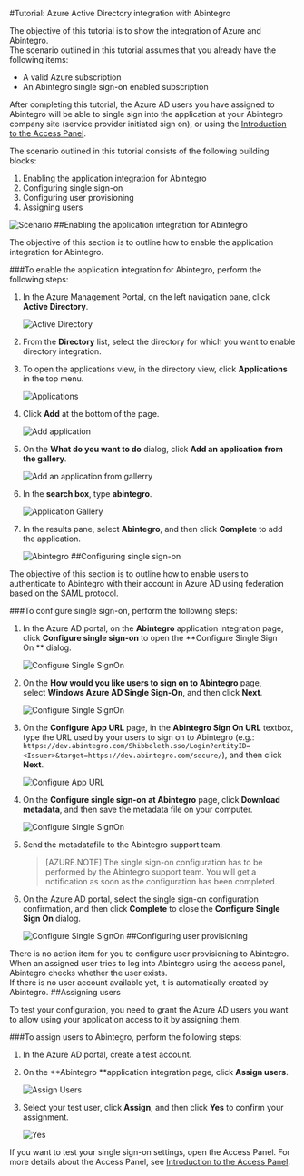 <properties 
    pageTitle="Tutorial: Azure Active Directory integration with Abintegro | Windows Azure" 
    description="Learn how to use Abintegro with Azure Active Directory to enable single sign-on, automated provisioning, and more!" 
    services="active-directory" 
    authors="markusvi"  
    documentationCenter="na" 
    manager="stevenpo"/>
<tags
	ms.service="active-directory"
	ms.date="10/22/2015"
	wacn.date=""/>

#Tutorial: Azure Active Directory integration with Abintegro

The objective of this tutorial is to show the integration of Azure and Abintegro.  
The scenario outlined in this tutorial assumes that you already have the following items:

-   A valid Azure subscription
-   An Abintegro single sign-on enabled subscription

After completing this tutorial, the Azure AD users you have assigned to Abintegro will be able to single sign into the application at your Abintegro company site (service provider initiated sign on), or using the [Introduction to the Access Panel](/documentation/articles/active-directory-saas-access-panel-introduction).

The scenario outlined in this tutorial consists of the following building blocks:

1.  Enabling the application integration for Abintegro
2.  Configuring single sign-on
3.  Configuring user provisioning
4.  Assigning users

![Scenario](./media/active-directory-saas-abintegro-tutorial/IC790076.png "Scenario")
##Enabling the application integration for Abintegro

The objective of this section is to outline how to enable the application integration for Abintegro.

###To enable the application integration for Abintegro, perform the following steps:

1.  In the Azure Management Portal, on the left navigation pane, click **Active Directory**.

    ![Active Directory](./media/active-directory-saas-abintegro-tutorial/IC700993.png "Active Directory")

2.  From the **Directory** list, select the directory for which you want to enable directory integration.

3.  To open the applications view, in the directory view, click **Applications** in the top menu.

    ![Applications](./media/active-directory-saas-abintegro-tutorial/IC700994.png "Applications")

4.  Click **Add** at the bottom of the page.

    ![Add application](./media/active-directory-saas-abintegro-tutorial/IC749321.png "Add application")

5.  On the **What do you want to do** dialog, click **Add an application from the gallery**.

    ![Add an application from gallerry](./media/active-directory-saas-abintegro-tutorial/IC749322.png "Add an application from gallerry")

6.  In the **search box**, type **abintegro**.

    ![Application Gallery](./media/active-directory-saas-abintegro-tutorial/IC790077.png "Application Gallery")

7.  In the results pane, select **Abintegro**, and then click **Complete** to add the application.

    ![Abintegro](./media/active-directory-saas-abintegro-tutorial/IC790078.png "Abintegro")
##Configuring single sign-on

The objective of this section is to outline how to enable users to authenticate to Abintegro with their account in Azure AD using federation based on the SAML protocol.

###To configure single sign-on, perform the following steps:

1.  In the Azure AD portal, on the **Abintegro** application integration page, click **Configure single sign-on** to open the **Configure Single Sign On ** dialog.

    ![Configure Single SignOn](./media/active-directory-saas-abintegro-tutorial/IC790079.png "Configure Single SignOn")

2.  On the **How would you like users to sign on to Abintegro** page, select **Windows Azure AD Single Sign-On**, and then click **Next**.

    ![Configure Single SignOn](./media/active-directory-saas-abintegro-tutorial/IC790080.png "Configure Single SignOn")

3.  On the **Configure App URL** page, in the **Abintegro Sign On URL** textbox, type the URL used by your users to sign on to Abintegro (e.g.: `https://dev.abintegro.com/Shibboleth.sso/Login?entityID=<Issuer>&target=https://dev.abintegro.com/secure/`), and then click **Next**.

    ![Configure App URL](./media/active-directory-saas-abintegro-tutorial/IC790081.png "Configure App URL")

4.  On the **Configure single sign-on at Abintegro** page, click **Download metadata**, and then save the metadata file on your computer.

    ![Configure Single SignOn](./media/active-directory-saas-abintegro-tutorial/IC790082.png "Configure Single SignOn")

5.  Send the metadatafile to the Abintegro support team.

    >[AZURE.NOTE] The single sign-on configuration has to be performed by the Abintegro support team. You will get a notification as soon as the configuration has been completed.

6.  On the Azure AD portal, select the single sign-on configuration confirmation, and then click **Complete** to close the **Configure Single Sign On** dialog.

    ![Configure Single SignOn](./media/active-directory-saas-abintegro-tutorial/IC790083.png "Configure Single SignOn")
##Configuring user provisioning

There is no action item for you to configure user provisioning to Abintegro.  
When an assigned user tries to log into Abintegro using the access panel, Abintegro checks whether the user exists.  
If there is no user account available yet, it is automatically created by Abintegro.
##Assigning users

To test your configuration, you need to grant the Azure AD users you want to allow using your application access to it by assigning them.

###To assign users to Abintegro, perform the following steps:

1.  In the Azure AD portal, create a test account.

2.  On the **Abintegro **application integration page, click **Assign users**.

    ![Assign Users](./media/active-directory-saas-abintegro-tutorial/IC790084.png "Assign Users")

3.  Select your test user, click **Assign**, and then click **Yes** to confirm your assignment.

    ![Yes](./media/active-directory-saas-abintegro-tutorial/IC767830.png "Yes")

If you want to test your single sign-on settings, open the Access Panel. For more details about the Access Panel, see [Introduction to the Access Panel](/documentation/articles/active-directory-saas-access-panel-introduction).
